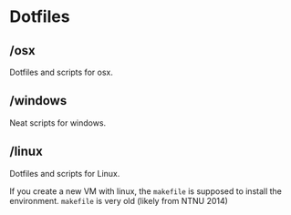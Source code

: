 Dotfiles
========

## /osx
Dotfiles and scripts for osx.

## /windows
Neat scripts for windows.

## /linux
Dotfiles and scripts for Linux.

If you create a new VM with linux, the `makefile` is supposed to install the environment.
`makefile` is very old (likely from NTNU 2014)


